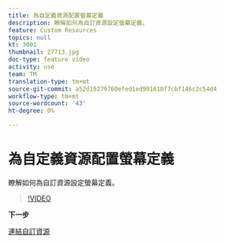```yaml
---
title: 為自定義資源配置螢幕定義
description: 瞭解如何為自訂資源設定螢幕定義。
feature: Custom Resources
topics: null
kt: 3001
thumbnail: 27713.jpg
doc-type: feature video
activity: use
team: TM
translation-type: tm+mt
source-git-commit: a52d19279760efed1ed901610f7cbf146c2c54d4
workflow-type: tm+mt
source-wordcount: '43'
ht-degree: 0%

---
```



# 為自定義資源配置螢幕定義

瞭解如何為自訂資源設定螢幕定義。

>[!VIDEO](https://video.tv.adobe.com/v/27713?quality=9)

**下一步**

[連結自訂資源](./linking-custom-resources.md)
